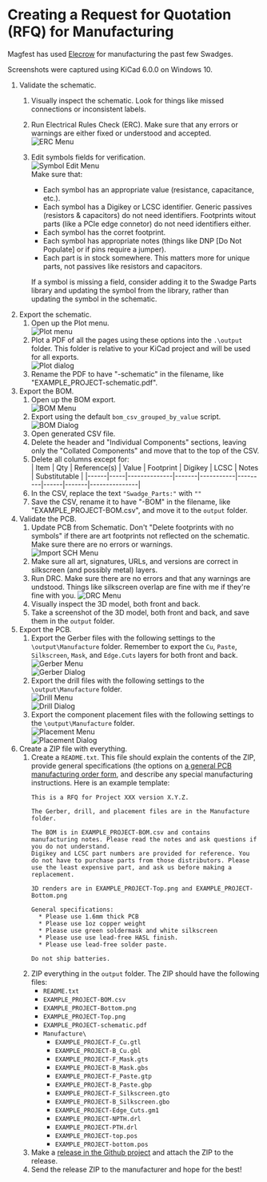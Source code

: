 # Creating a Request for Quotation (RFQ) for Manufacturing

Magfest has used [Elecrow](https://www.elecrow.com/) for manufacturing the past few Swadges.

Screenshots were captured using KiCad 6.0.0 on Windows 10.

1. Validate the schematic.  
    1. Visually inspect the schematic. Look for things like missed connections or inconsistent labels.
    1. Run Electrical Rules Check (ERC). Make sure that any errors or warnings are either fixed or understood and accepted.  
    ![ERC Menu](erc-menu.png)
	1. Edit symbols fields for verification.  
    ![Symbol Edit Menu](symbol-edit-menu.png)  
    Make sure that:
	    * Each symbol has an appropriate value (resistance, capacitance, etc.).
	    * Each symbol has a Digikey or LCSC identifier. Generic passives (resistors & capacitors) do not need identifiers. Footprints witout parts (like a PCIe edge connetor) do not need identifiers either.
		* Each symbol has the corret footprint.
		* Each symbol has appropriate notes (things like DNP [Do Not Populate] or if pins require a jumper).
		* Each part is in stock somewhere. This matters more for unique parts, not passives like resistors and capacitors.

        If a symbol is missing a field, consider adding it to the Swadge Parts library and updating the symbol from the library, rather than updating the symbol in the schematic.
1. Export the schematic.
    1. Open up the Plot menu.  
    ![Plot menu](plot-menu.png)
    1. Plot a PDF of all the pages using these options into the `.\output` folder. This folder is relative to your KiCad project and will be used for all exports.  
    ![Plot dialog](plot-dialog.png)
    1. Rename the PDF to have "-schematic" in the filename, like "EXAMPLE_PROJECT-schematic.pdf".
1. Export the BOM.
    1. Open up the BOM export.  
        ![BOM Menu](bom-menu.png)
	1. Export using the default `bom_csv_grouped_by_value` script.  
        ![BOM Dialog](bom-dialog.png)
	1. Open generated CSV file.
	1. Delete the header and "Individual Components" sections, leaving only the "Collated Components" and move that to the top of the CSV.
	1. Delete all columns except for:  
        | Item | Qty | Reference(s) | Value | Footprint | Digikey | LCSC | Notes | Substitutable |
        |------|-----|--------------|-------|-----------|---------|------|-------|---------------|
	1. In the CSV, replace the text `"Swadge_Parts:"` with `""`
	1. Save the CSV, rename it to have "-BOM" in the filename, like "EXAMPLE_PROJECT-BOM.csv", and move it to the `output` folder.
1. Validate the PCB.  
    1. Update PCB from Schematic. Don't "Delete footprints with no symbols" if there are art footprints not reflected on the schematic. Make sure there are no errors or warnings.  
        ![Import SCH Menu](import-sch-menu.png)
    1. Make sure all art, signatures, URLs, and versions are correct in silkscreen (and possibly metal) layers.
	1. Run DRC. Make sure there are no errors and that any warnings are undstood. Things like silkscreen overlap are fine with me if they're fine with you.
        ![DRC Menu](drc-menu.png)
	1. Visually inspect the 3D model, both front and back.
    1. Take a screenshot of the 3D model, both front and back, and save them in the `output` folder.
1. Export the PCB.
    1. Export the Gerber files with the following settings to the `\output\Manufacture` folder. Remember to export the `Cu`, `Paste`, `Silkscreen`, `Mask`, and `Edge.Cuts` layers for both front and back.  
    ![Gerber Menu](gerber-menu.png)  
    ![Gerber Dialog](gerber-dialog.png)
    1. Export the drill files with the following settings to the `\output\Manufacture` folder.  
    ![Drill Menu](drill-menu.png)  
    ![Drill Dialog](drill-dialog.png)
    1. Export the component placement files with the following settings to the `\output\Manufacture` folder.  
    ![Placement Menu](placement-menu.png)  
    ![Placement Dialog](placement-dialog.png)
1. Create a ZIP file with everything.
    1. Create a `README.txt`. This file should explain the contents of the ZIP, provide general specifications (the options on [a general PCB manufacturing order form](https://www.elecrow.com/pcb-manufacturing.html), and describe any special manufacturing instructions. Here is an example template:  
        ```
        This is a RFQ for Project XXX version X.Y.Z.
        
        The Gerber, drill, and placement files are in the Manufacture folder.
        
        The BOM is in EXAMPLE_PROJECT-BOM.csv and contains manufacturing notes. Please read the notes and ask questions if you do not understand.
        Digikey and LCSC part numbers are provided for reference. You do not have to purchase parts from those distributors. Please use the least expensive part, and ask us before making a replacement.
        
        3D renders are in EXAMPLE_PROJECT-Top.png and EXAMPLE_PROJECT-Bottom.png
        
        General specifications:
          * Please use 1.6mm thick PCB
          * Please use 1oz copper weight
          * Please use green soldermask and white silkscreen
          * Please use use lead-free HASL finish.
          * Please use lead-free solder paste.
                  
        Do not ship batteries.
        ```
    1. ZIP everything in the `output` folder. The ZIP should have the following files:
        * `README.txt`
		* `EXAMPLE_PROJECT-BOM.csv`
		* `EXAMPLE_PROJECT-Bottom.png`
		* `EXAMPLE_PROJECT-Top.png`
		* `EXAMPLE_PROJECT-schematic.pdf`
		* `Manufacture\`
			* `EXAMPLE_PROJECT-F_Cu.gtl`
			* `EXAMPLE_PROJECT-B_Cu.gbl`
			* `EXAMPLE_PROJECT-F_Mask.gts`
			* `EXAMPLE_PROJECT-B_Mask.gbs`
			* `EXAMPLE_PROJECT-F_Paste.gtp`
			* `EXAMPLE_PROJECT-B_Paste.gbp`
			* `EXAMPLE_PROJECT-F_Silkscreen.gto`
			* `EXAMPLE_PROJECT-B_Silkscreen.gbo`
			* `EXAMPLE_PROJECT-Edge_Cuts.gm1`
			* `EXAMPLE_PROJECT-NPTH.drl`
			* `EXAMPLE_PROJECT-PTH.drl`
			* `EXAMPLE_PROJECT-top.pos`
			* `EXAMPLE_PROJECT-bottom.pos`
    1. Make a [release in the Github project](https://docs.github.com/en/repositories/releasing-projects-on-github/managing-releases-in-a-repository) and attach the ZIP to the release.
    1. Send the release ZIP to the manufacturer and hope for the best!
